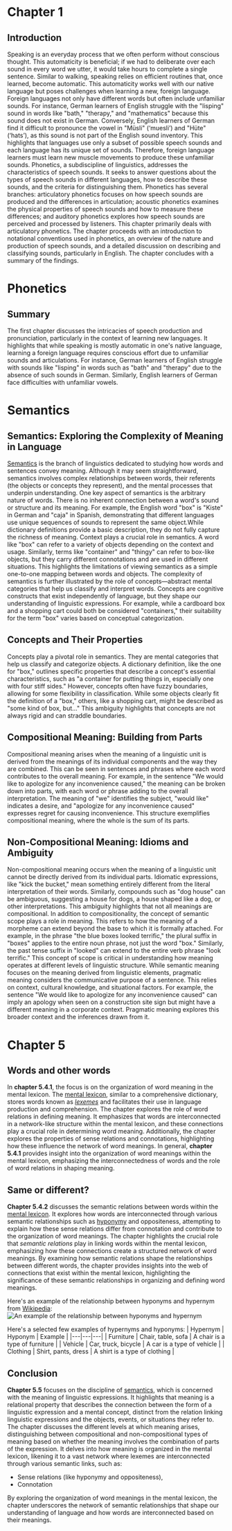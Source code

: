 # Chapter 1

## Introduction
Speaking is an everyday process that we often perform without conscious thought. This automaticity is beneficial; if we had to deliberate over each sound in every word we utter, it would take hours to complete a single sentence. Similar to walking, speaking relies on efficient routines that, once learned, become automatic.
This automaticity works well with our native language but poses challenges when learning a new, foreign language. Foreign languages not only have different words but often include unfamiliar sounds. For instance, German learners of English struggle with the "lisping" sound in words like "bath," "therapy," and "mathematics" because this sound does not exist in German. Conversely, English learners of German find it difficult to pronounce the vowel in "Müsli" (‘muesli’) and "Hüte" (‘hats’), as this sound is not part of the English sound inventory. This highlights that languages use only a subset of possible speech sounds and each language has its unique set of sounds. Therefore, foreign language learners must learn new muscle movements to produce these unfamiliar sounds.
Phonetics, a subdiscipline of linguistics, addresses the characteristics of speech sounds. It seeks to answer questions about the types of speech sounds in different languages, how to describe these sounds, and the criteria for distinguishing them. Phonetics has several branches: articulatory phonetics focuses on how speech sounds are produced and the differences in articulation; acoustic phonetics examines the physical properties of speech sounds and how to measure these differences; and auditory phonetics explores how speech sounds are perceived and processed by listeners. This chapter primarily deals with articulatory phonetics.
The chapter proceeds with an introduction to notational conventions used in phonetics, an overview of the nature and production of speech sounds, and a detailed discussion on describing and classifying sounds, particularly in English. The chapter concludes with a summary of the findings.

# Phonetics
## Summary 
The first chapter discusses the intricacies of speech production and pronunciation, particularly in the context of learning new languages. It highlights that while speaking is mostly automatic in one's native language, learning a foreign language requires conscious effort due to unfamiliar sounds and articulations. For instance, German learners of English struggle with sounds like "lisping" in words such as "bath" and "therapy" due to the absence of such sounds in German. Similarly, English learners of German face difficulties with unfamiliar vowels.


# Semantics
## Semantics: Exploring the Complexity of Meaning in Language

[Semantics](https://en.wikipedia.org/wiki/Semantics) is the branch of linguistics dedicated to studying how words and sentences convey meaning. Although it may seem straightforward, semantics involves complex relationships between words, their referents (the objects or concepts they represent), and the mental processes that underpin understanding. One key aspect of semantics is the arbitrary nature of words. There is no inherent connection between a word's sound or structure and its meaning. For example, the English word "box" is "Kiste" in German and "caja" in Spanish, demonstrating that different languages use unique sequences of sounds to represent the same object.While dictionary definitions provide a basic description, they do not fully capture the richness of meaning. Context plays a crucial role in semantics. A word like "box" can refer to a variety of objects depending on the context and usage. Similarly, terms like "container" and "thingy" can refer to box-like objects, but they carry different connotations and are used in different situations. This highlights the limitations of viewing semantics as a simple one-to-one mapping between words and objects. The complexity of semantics is further illustrated by the role of concepts—abstract mental categories that help us classify and interpret words. Concepts are cognitive constructs that exist independently of language, but they shape our understanding of linguistic expressions. For example, while a cardboard box and a shopping cart could both be considered "containers," their suitability for the term "box" varies based on conceptual categorization.

## Concepts and Their Properties

Concepts play a pivotal role in semantics. They are mental categories that help us classify and categorize objects. A dictionary definition, like the one for "box," outlines specific properties that describe a concept's essential characteristics, such as "a container for putting things in, especially one with four stiff sides." However, concepts often have fuzzy boundaries, allowing for some flexibility in classification. While some objects clearly fit the definition of a "box," others, like a shopping cart, might be described as "some kind of box, but..." This ambiguity highlights that concepts are not always rigid and can straddle boundaries.

## Compositional Meaning: Building from Parts

Compositional meaning arises when the meaning of a linguistic unit is derived from the meanings of its individual components and the way they are combined. This can be seen in sentences and phrases where each word contributes to the overall meaning. For example, in the sentence "We would like to apologize for any inconvenience caused," the meaning can be broken down into parts, with each word or phrase adding to the overall interpretation. The meaning of "we" identifies the subject, "would like" indicates a desire, and "apologize for any inconvenience caused" expresses regret for causing inconvenience. This structure exemplifies compositional meaning, where the whole is the sum of its parts.

## Non-Compositional Meaning: Idioms and Ambiguity
Non-compositional meaning occurs when the meaning of a linguistic unit cannot be directly derived from its individual parts. Idiomatic expressions, like "kick the bucket," mean something entirely different from the literal interpretation of their words. Similarly, compounds such as "dog house" can be ambiguous, suggesting a house for dogs, a house shaped like a dog, or other interpretations. This ambiguity highlights that not all meanings are compositional. In addition to compositionality, the concept of semantic scope plays a role in meaning. This refers to how the meaning of a morpheme can extend beyond the base to which it is formally attached. For example, in the phrase "the blue boxes looked terrific," the plural suffix in "boxes" applies to the entire noun phrase, not just the word "box." Similarly, the past tense suffix in "looked" can extend to the entire verb phrase "look terrific." This concept of scope is critical in understanding how meaning operates at different levels of linguistic structure. While semantic meaning focuses on the meaning derived from linguistic elements, pragmatic meaning considers the communicative purpose of a sentence. This relies on context, cultural knowledge, and situational factors. For example, the sentence "We would like to apologize for any inconvenience caused" can imply an apology when seen on a construction site sign but might have a different meaning in a corporate context. Pragmatic meaning explores this broader context and the inferences drawn from it.

# Chapter 5

## Words and other words

In **chapter 5.4.1**, the focus is on the organization of word meaning in the mental lexicon. The [mental lexicon](https://en.wikipedia.org/wiki/Mental_lexicon), similar to a comprehensive dictionary, stores words known as _[lexemes](https://en.wikipedia.org/wiki/Lexeme)_ and facilitates their use in language production and comprehension. The chapter explores the role of word relations in defining meaning. It emphasizes that words are interconnected in a network-like structure within the mental lexicon, and these connections play a crucial role in determining word meaning. Additionally, the chapter explores the properties of sense relations and connotations, highlighting how these influence the network of word meanings. In general, **chapter 5.4.1** provides insight into the organization of word meanings within the mental lexicon, emphasizing the interconnectedness of words and the role of word relations in shaping meaning.


## Same or different?

**Chapter 5.4.2** discusses the semantic relations between words within the [mental lexicon](https://en.wikipedia.org/wiki/Mental_lexicon). It explores how words are interconnected through various semantic relationships such as [hyponymy](https://en.wikipedia.org/wiki/Hypernymy_and_hyponymy) and oppositeness, attempting to explain how these sense relations differ from connotation and contribute to the organization of word meanings. The chapter highlights the crucial role that _semantic relations_ play in linking words within the mental lexicon, emphasizing how these connections create a structured network of word meanings. By examining how semantic relations shape the relationships between different words, the chapter provides insights into the web of connections that exist within the mental lexicon, highlighting the significance of these semantic relationships in organizing and defining word meanings.

Here's an example of the relationship between hyponyms and hypernym from [Wikipedia](https://en.wikipedia.org/wiki/Hypernymy_and_hyponymy):
![An example of the relationship between hyponyms and hypernym](https://upload.wikimedia.org/wikipedia/commons/thumb/b/b4/Hyponym_and_hypernym.svg/2880px-Hyponym_and_hypernym.svg.png "An example of the relationship between hyponyms and hypernym")

Here's a selected few examples of hypernyms and hyponyms:
| Hypernym | Hyponym | Example |
|---|---|---|
| Furniture | Chair, table, sofa | A chair is a type of furniture |
| Vehicle | Car, truck, bicycle | A car is a type of vehicle |
| Clothing | Shirt, pants, dress | A shirt is a type of clothing |

## Conclusion

**Chapter 5.5** focuses on the discipline of [semantics](https://en.wikipedia.org/wiki/Semantics), which is concerned with the meaning of linguistic expressions. It highlights that meaning is a relational property that describes the connection between the form of a linguistic expression and a mental concept, distinct from the relation linking linguistic expressions and the objects, events, or situations they refer to. The chapter discusses the different levels at which meaning arises, distinguishing between compositional and non-compositional types of meaning based on whether the meaning involves the combination of parts of the expression. It delves into how meaning is organized in the mental lexicon, likening it to a vast network where lexemes are interconnected through various semantic links, such as:

* Sense relations (like hyponymy and oppositeness),
* Connotation

By exploring the organization of word meanings in the mental lexicon, the chapter underscores the network of semantic relationships that shape our understanding of language and how words are interconnected based on their meanings.
